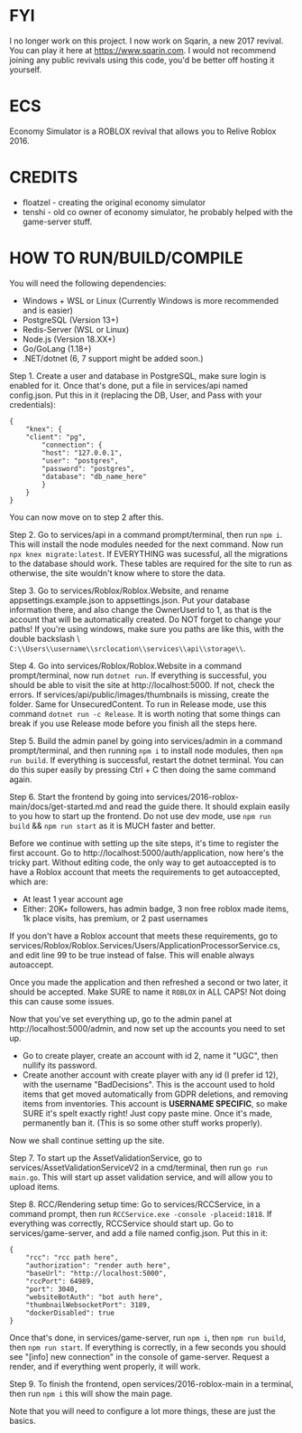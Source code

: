 # FYI
I no longer work on this project. I now work on Sqarin, a new 2017 revival. You can play it here at https://www.sqarin.com. I would not recommend joining any public revivals using this code, you'd be better off hosting it yourself.

# ECS
Economy Simulator is a ROBLOX revival that allows you to Relive Roblox 2016.

# CREDITS
- floatzel - creating the original economy simulator
- tenshi - old co owner of economy simulator, he probably helped with the game-server stuff.

# HOW TO RUN/BUILD/COMPILE

You will need the following dependencies:
- Windows + WSL or Linux (Currently Windows is more recommended and is easier)
- PostgreSQL (Version 13+)
- Redis-Server (WSL or Linux)
- Node.js (Version 18.XX+)
- Go/GoLang (1.18+)
- .NET/dotnet (6, 7 support might be added soon.)

Step 1. Create a user and database in PostgreSQL, make sure login is enabled for it. Once that's done, put a file in services/api named config.json. Put this in it (replacing the DB, User, and Pass with your credentials):
```
{
    "knex": {
	"client": "pg",
        "connection": {
        "host": "127.0.0.1",
        "user": "postgres",
        "password": "postgres",
        "database": "db_name_here"
        }
    }
}
```
You can now move on to step 2 after this.

Step 2. Go to services/api in a command prompt/terminal, then run ```npm i```. This will install the node modules needed for the next command. Now run ```npx knex migrate:latest```. If EVERYTHING was sucessful, all the migrations to the database should work. These tables are required for the site to run as otherwise, the site wouldn't know where to store the data. 

Step 3. Go to services/Roblox/Roblox.Website, and rename appsettings.example.json to appsettings.json. Put your database information there, and also change the OwnerUserId to 1, as that is the account that will be automatically created. Do NOT forget to change your paths! If you're using windows, make sure you paths are like this, with the double backslash \\ ```C:\\Users\\username\\srclocation\\services\\api\\storage\\```.

Step 4. Go into services/Roblox/Roblox.Website in a command prompt/terminal, now run ```dotnet run```. If everything is successful, you should be able to visit the site at http://localhost:5000. If not, check the errors. If services/api/public/images/thumbnails is missing, create the folder. Same for UnsecuredContent. To run in Release mode, use this command ```dotnet run -c Release```. It is worth noting that some things can break if you use Release mode before you finish all the steps here.

Step 5. Build the admin panel by going into services/admin in a command prompt/terminal, and then running ```npm i``` to install node modules, then ```npm run build```. If everything is successful, restart the dotnet terminal. You can do this super easily by pressing Ctrl + C then doing the same command again.

Step 6. Start the frontend by going into services/2016-roblox-main/docs/get-started.md and read the guide there. It should explain easily to you how to start up the frontend. Do not use dev mode, use ```npm run build``` && ```npm run start``` as it is MUCH faster and better.

Before we continue with setting up the site steps, it's time to register the first account. Go to http://localhost:5000/auth/application, now here's the tricky part.
Without editing code, the only way to get autoaccepted is to have a Roblox account that meets the requirements to get autoaccepted, which are:
- At least 1 year account age
- Either: 20K+ followers, has admin badge, 3 non free roblox made items, 1k place visits, has premium, or 2 past usernames

If you don't have a Roblox account that meets these requirements, go to services/Roblox/Roblox.Services/Users/ApplicationProcessorService.cs, and edit line 99 to be true instead of false. This will enable always autoaccept.

Once you made the application and then refreshed a second or two later, it should be accepted. Make SURE to name it ```ROBLOX``` in ALL CAPS! Not doing this can cause some issues.

Now that you've set everything up, go to the admin panel at http://localhost:5000/admin, and now set up the accounts you need to set up. 
- Go to create player, create an account with id 2, name it "UGC", then nullify its password.
- Create another account with create player with any id (I prefer id 12), with the username "BadDecisions". This is the account used to hold items that get moved automatically from GDPR deletions, and removing items from inventories. This account is **USERNAME SPECIFIC**, so make SURE it's spelt exactly right! Just copy paste mine. Once it's made, permanently ban it. (This is so some other stuff works properly).

Now we shall continue setting up the site.

Step 7. To start up the AssetValidationService, go to services/AssetValidationServiceV2 in a cmd/terminal, then run ```go run main.go```. This will start up asset validation service, and will allow you to upload items.

Step 8. RCC/Rendering setup time: Go to services/RCCService, in a command prompt, then run ```RCCService.exe -console -placeid:1818```.  If everything was correctly, RCCService should start up. Go to services/game-server, and add a file named config.json. Put this in it:
```
{
    "rcc": "rcc path here",
    "authorization": "render auth here",
    "baseUrl": "http://localhost:5000",
    "rccPort": 64989,
    "port": 3040,
    "websiteBotAuth": "bot auth here",
    "thumbnailWebsocketPort": 3189,
    "dockerDisabled": true
}
```



Once that's done, in services/game-server, run ```npm i```, then ```npm run build```, then ```npm run start```. If everything is correctly, in a few seconds you should see "[info] new connection" in the console of game-server. Request a render, and if everything went properly, it will work.

Step 9. To finish the frontend, open services/2016-roblox-main in a terminal, then run ```npm i``` this will show the main page.


Note that you will need to configure a lot more things, these are just the basics.
